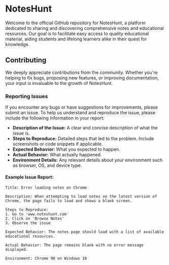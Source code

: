 # NotesHunt

Welcome to the official GitHub repository for NotesHunt, a platform dedicated to sharing and discovering comprehensive notes and educational resources. Our goal is to facilitate easy access to quality educational material, aiding students and lifelong learners alike in their quest for knowledge.

## Contributing

We deeply appreciate contributions from the community. Whether you're helping to fix bugs, proposing new features, or improving documentation, your input is invaluable to the growth of NotesHunt.

### Reporting Issues

If you encounter any bugs or have suggestions for improvements, please submit an issue. To help us understand and reproduce the issue, please include the following information in your report:

- **Description of the Issue:** A clear and concise description of what the issue is.
- **Steps to Reproduce:** Detailed steps that led to the problem. Include screenshots or code snippets if applicable.
- **Expected Behavior:** What you expected to happen.
- **Actual Behavior:** What actually happened.
- **Environment Details:** Any relevant details about your environment such as browser, OS, and device type.

#### Example Issue Report:

```plaintext
Title: Error loading notes on Chrome

Description: When attempting to load notes on the latest version of Chrome, the page fails to load and shows a blank screen.

Steps to Reproduce:
1. Go to 'www.noteshunt.com'
2. Click on 'Browse Notes'
3. Observe the issue

Expected Behavior: The notes page should load with a list of available educational resources.

Actual Behavior: The page remains blank with no error message displayed.

Environment: Chrome 98 on Windows 10
